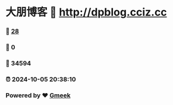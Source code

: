 # 大朋博客 :link: http://dpblog.cciz.cc 
### :page_facing_up: [28](http://dpblog.cciz.cc/tag.html) 
### :speech_balloon: 0 
### :hibiscus: 34594 
### :alarm_clock: 2024-10-05 20:38:10 
### Powered by :heart: [Gmeek](https://github.com/Meekdai/Gmeek)
